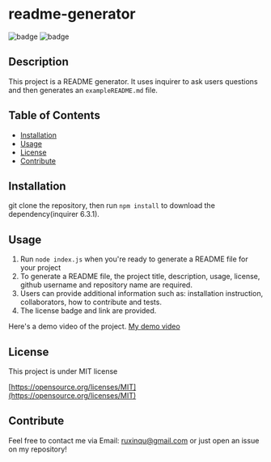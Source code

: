 # readme-generator

![badge](https://img.shields.io/badge/License-MIT-green.svg)
![badge](https://img.shields.io/github/languages/top/ruxinqu/readme-generator)

## Description

This project is a README generator. It uses inquirer to ask users questions and then generates an `exampleREADME.md` file. 

## Table of Contents
- [Installation](#installation)
- [Usage](#usage)
- [License](#license)
- [Contribute](#contribute)

## Installation

git clone the repository, then run `npm install` to download the dependency(inquirer 6.3.1).

## Usage

1. Run `node index.js` when you're ready to generate a README file for your project
2. To generate a README file, the project title, description, usage, license, github username and repository name are required.
3. Users can provide additional information such as: installation instruction, collaborators, how to contribute and tests.
4. The license badge and link are provided.

Here's a demo video of the project. [My demo video](https://drive.google.com/file/d/1f4KmWf7iNdbTfSEjoUDOyJ0qRoPkzNNK/view?usp=sharing)

## License

This project is under MIT license

[https://opensource.org/licenses/MIT](https://opensource.org/licenses/MIT)

## Contribute
Feel free to contact me via Email: ruxinqu@gmail.com or just open an issue on my repository!